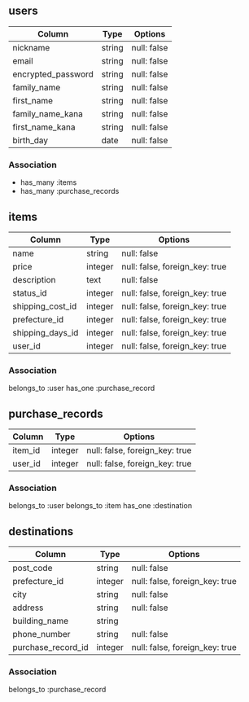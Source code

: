 ## users

| Column             | Type   | Options     |
| ------------------ | ------ | ----------- |
| nickname           | string | null: false |
| email              | string | null: false |
| encrypted_password | string | null: false |
| family_name        | string | null: false |
| first_name         | string | null: false |
| family_name_kana   | string | null: false |
| first_name_kana    | string | null: false |
| birth_day          | date   | null: false |

### Association

* has_many :items
* has_many :purchase_records

## items
<!-- 商品 -->

| Column           | Type    | Options                        |
| ---------------- | ------- | ------------------------------ |
| name             | string  | null: false                    |
| price            | integer | null: false, foreign_key: true |
| description      | text    | null: false                    |
| status_id   　　　| integer | null: false, foreign_key: true |
| shipping_cost_id | integer | null: false, foreign_key: true |
| prefecture_id    | integer | null: false, foreign_key: true |
| shipping_days_id | integer | null: false, foreign_key: true |
| user_id          | integer | null: false, foreign_key: true |

### Association
belongs_to :user
has_one :purchase_record

## purchase_records  
<!-- 購入管理 -->

| Column        | Type    | Options                        |
| ------------- | ------- | ------------------------------ |
| item_id       | integer | null: false, foreign_key: true |
| user_id       | integer | null: false, foreign_key: true |

### Association
belongs_to :user
belongs_to :item
has_one :destination

## destinations  
<!-- 配送先 -->

| Column                    | Type    | Options                        |
| ------------------------- | ------- | ------------------------------ |
| post_code                 | string  | null: false                    |
| prefecture_id             | integer | null: false, foreign_key: true |
| city                      | string  | null: false                    |
| address                   | string  | null: false                    |
| building_name             | string  |                                |
| phone_number              | string  | null: false                    |
| purchase_record_id        | integer | null: false, foreign_key: true |

### Association
belongs_to :purchase_record

